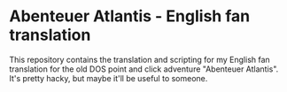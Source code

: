 # Abenteuer Atlantis - English fan translation

This repository contains the translation and scripting for my English fan translation for the old DOS point and click adventure "Abenteuer Atlantis". It's pretty hacky, but maybe it'll be useful to someone.
